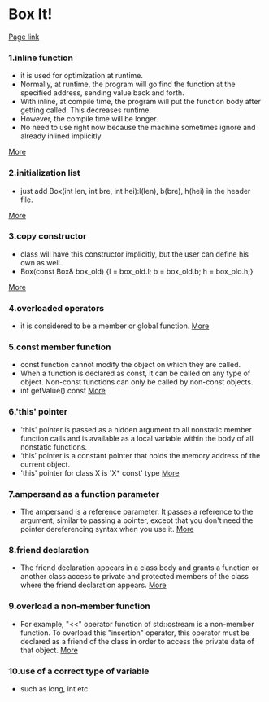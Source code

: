 # Box It!

[Page link](https://www.hackerrank.com/challenges/box-it/problem)

### 1.inline function
- it is used for optimization at runtime.
- Normally, at runtime, the program will go find the function at the specified address, sending value back and forth.
- With inline, at compile time, the program will put the function body after getting called. This decreases runtime.
- However, the compile time will be longer.
- No need to use right now because the machine sometimes ignore and already inlined implicitly.

[More](https://stackoverflow.com/questions/1759300/when-should-i-write-the-keyword-inline-for-a-function-method)

### 2.initialization list
- just add Box(int len, int bre, int hei):l(len), b(bre), h(hei) in the header file.

[More](https://www.cprogramming.com/tutorial/initialization-lists-c++.html)

### 3.copy constructor
- class will have this constructor implicitly, but the user can define his own as well.
- Box(const Box& box_old) {l = box_old.l; b = box_old.b; h = box_old.h;}

[More](https://www.geeksforgeeks.org/copy-constructor-in-cpp/)

### 4.overloaded operators
- it is considered to be a member or global function.
[More](https://www.ibm.com/support/knowledgecenter/en/SSLTBW_2.2.0/com.ibm.zos.v2r2.cbclx01/cplr318.htm)

### 5.const member function
- const function cannot modify the object on which they are called.
- When a function is declared as const, it can be called on any type of object. Non-const functions can only be called by non-const objects.
- int getValue() const
[More](https://www.geeksforgeeks.org/const-member-functions-c/)

### 6.'this' pointer
- 'this' pointer is passed as a hidden argument to all nonstatic member function calls and is available as a local variable within the body of all nonstatic functions.
- ‘this’ pointer is a constant pointer that holds the memory address of the current object.
- 'this' pointer for class X is 'X* const' type 
[More](https://www.geeksforgeeks.org/this-pointer-in-c/)

### 7.ampersand as a function parameter
- The ampersand is a reference parameter. It passes a reference to the argument, similar to passing a pointer, except that you don't need the pointer dereferencing syntax when you use it.
[More](https://www.quora.com/What-does-ampersand-operator-do-in-a-C-C++-function-argument)

### 8.friend declaration
- The friend declaration appears in a class body and grants a function or another class access to private and protected members of the class where the friend declaration appears.
[More](http://en.cppreference.com/w/cpp/language/friend)

### 9.overload a non-member function
- For example, "<<" operator function of std::ostream is a non-member function. To overload this "insertion" operator, this operator must be declared as a friend of the class in order to access the private data of that object.
[More](https://docs.microsoft.com/en-us/cpp/standard-library/overloading-the-output-operator-for-your-own-classes)

### 10.use of a correct type of variable
- such as long, int etc